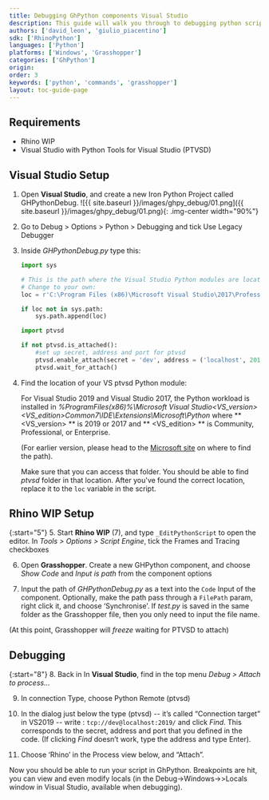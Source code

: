 ```yaml
---
title: Debugging GhPython components Visual Studio 
description: This guide will walk you through to debugging python scripts in Grasshopper using Visual Studio.
authors: ['david_leon', 'giulio_piacentino']
sdk: ['RhinoPython']
languages: ['Python']
platforms: ['Windows', 'Grasshopper']
categories: ['GhPython']
origin:
order: 3
keywords: ['python', 'commands', 'grasshopper']
layout: toc-guide-page
---
```


## Requirements


<ul>
  <li>Rhino WIP</li>
  <li>Visual Studio with Python Tools for Visual Studio (PTVSD)</li>
</ul>  


## Visual Studio Setup


1. Open **Visual Studio**, and create a new Iron Python Project called GHPythonDebug. 
![{{ site.baseurl }}/images/ghpy_debug/01.png]({{ site.baseurl }}/images/ghpy_debug/01.png){: .img-center width="90%"}


2. Go to Debug > Options > Python > Debugging and tick Use Legacy Debugger

3. Inside *GHPythonDebug.py* type this:


	```python
	import sys

	# This is the path where the Visual Studio Python modules are locate. 
	# Change to your own: 
	loc = r'C:\Program Files (x86)\Microsoft Visual Studio\2017\Professional\Common7\IDE\Extensions\Microsoft\python\Core'

	if loc not in sys.path:
		sys.path.append(loc)

	import ptvsd

	if not ptvsd.is_attached():
		#set up secret, address and port for ptvsd
		ptvsd.enable_attach(secret = 'dev', address = ('localhost', 2019))
		ptvsd.wait_for_attach()
	```



4. Find the location of your VS ptvsd Python module:

	For Visual Studio 2019 and Visual Studio 2017, the Python workload is installed in *%ProgramFiles(x86)%\Microsoft Visual Studio\<VS_version>\<VS_edition>Common7\IDE\Extensions\Microsoft\Python* where ** <VS_version> ** is 2019 or 2017 and ** <VS_edition> ** is Community, Professional, or Enterprise.

	(For earlier version, please head to the [Microsoft site](https://docs.microsoft.com/en-us/visualstudio/python/installing-python-support-in-visual-studio?view=vs-2019#install-locations) on where to find the path). 

	Make sure that you can access that folder. You should be able to find *ptvsd* folder in that location. After you've found the correct location, replace it to the `loc` variable in the script.

## Rhino WIP Setup

{:start="5"}
5. Start **Rhino WIP** (7), and type `_EditPythonScript` to open the editor. In *Tools > Options > Script Engine*, tick the Frames and Tracing checkboxes


6. Open **Grasshopper**. Create a new GHPython component, and choose *Show Code* and *Input is path* from the component options

7. Input the path of *GHPythonDebug.py* as a text into the `Code` Input of the component. Optionally, make the path pass through a `FilePath` param, right click it, and choose ‘Synchronise’. If *test.py* is saved in the same folder as the Grasshopper file, then you only need to input the file name. 

(At this point, Grasshopper will *freeze* waiting for PTVSD to attach)

## Debugging

{:start="8"}
8. Back in In **Visual Studio**, find in the top menu *Debug > Attach to process...* 

9. In connection Type, choose Python Remote (ptvsd)

10. In the dialog just below the type (ptvsd) -- it’s called “Connection target” in VS2019 -- write : `tcp://dev@localhost:2019/` and click *Find*. This corresponds to the secret, address and port that you defined in the code. (If clicking *Find* doesn’t work, type the address and type Enter).   

11. Choose ‘Rhino’ in the Process view below, and “Attach”. 


Now you should be able to run your script in GhPython. Breakpoints are hit, you can view and even modify locals (in the Debug->Windows->>Locals window in Visual Studio, available when debugging).


